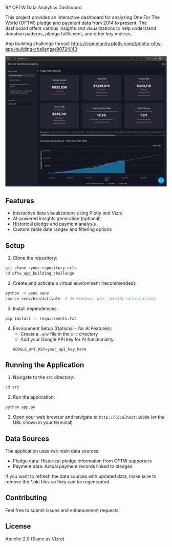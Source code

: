 9# OFTW Data Analytics Dashboard

This project provides an interactive dashboard for analyzing One For The World (OFTW) pledge and payment data from 2014 to present. The dashboard offers various insights and visualizations to help understand donation patterns, pledge fulfillment, and other key metrics.

App building challenge thread: <https://community.plotly.com/t/plotly-oftw-app-building-challenge/90724/43>

![Screenshot](screenshot.png)

## Features

- Interactive data visualizations using Plotly and Vizro
- AI-powered insights generation (optional)
- Historical pledge and payment analysis
- Customizable date ranges and filtering options

## Setup

1. Clone the repository:
```bash
git clone <your-repository-url>
cd oftw_app_building_challenge
```

2. Create and activate a virtual environment (recommended):
```bash
python -m venv venv
source venv/bin/activate  # On Windows, use: venv\Scripts\activate
```

3. Install dependencies:
```bash
pip install -r requirements.txt
```

4. Environment Setup (Optional - for AI Features):
   - Create a `.env` file in the `src` directory
   - Add your Google API key for AI functionality:
   ```
   GOOGLE_API_KEY=your_api_key_here
   ```

## Running the Application

1. Navigate to the src directory:
```bash
cd src
```

2. Run the application:
```bash
python app.py
```

3. Open your web browser and navigate to `http://localhost:10000` (or the URL shown in your terminal)

## Data Sources

The application uses two main data sources:
- Pledge data: Historical pledge information from OFTW supporters
- Payment data: Actual payment records linked to pledges

If you want to refresh the data sources with updated data, make sure to remove the *.pkl files so they can be regenerated.

## Contributing

Feel free to submit issues and enhancement requests!

## License

Apache 2.0 (Same as Vizro)
